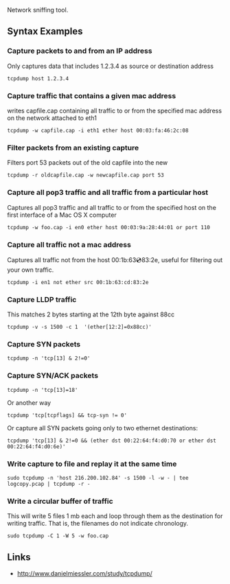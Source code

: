 Network sniffing tool.

## Syntax Examples

### Capture packets to and from an IP address
Only captures data that includes 1.2.3.4 as source or destination address

    tcpdump host 1.2.3.4

### Capture traffic that contains a given mac address
writes capfile.cap containing all traffic to or from the specified mac address on the network attached to eth1

    tcpdump -w capfile.cap -i eth1 ether host 00:03:fa:46:2c:08

### Filter packets from an existing capture
Filters port 53 packets out of the old capfile into the new

    tcpdump -r oldcapfile.cap -w newcapfile.cap port 53

### Capture all pop3 traffic and all traffic from a particular host
Captures all pop3 traffic and all traffic to or from the specified host on the first interface of a Mac OS X computer

    tcpdump -w foo.cap -i en0 ether host 00:03:9a:28:44:01 or port 110


### Capture all traffic not a mac address
Captures all traffic not from the host 00:1b:63:cd:83:2e, useful for filtering out your own traffic.

    tcpdump -i en1 not ether src 00:1b:63:cd:83:2e

### Capture LLDP traffic
This matches 2 bytes starting at the 12th byte against 88cc

    tcpdump -v -s 1500 -c 1  '(ether[12:2]=0x88cc)'

### Capture SYN packets

    tcpdump -n 'tcp[13] & 2!=0'

### Capture SYN/ACK packets

    tcpdump -n 'tcp[13]=18'

Or another way

    tcpdump 'tcp[tcpflags] && tcp-syn != 0'

Or capture all SYN packets going only to two ethernet destinations:

    tcpdump 'tcp[13] & 2!=0 && (ether dst 00:22:64:f4:d0:70 or ether dst 00:22:64:f4:d0:6e)'

### Write capture to file and replay it at the same time

    sudo tcpdump -n 'host 216.200.102.84' -s 1500 -l -w - | tee logcopy.pcap | tcpdump -r -

### Write a circular buffer of traffic
This will write 5 files 1 mb each and loop through them as the destination for writing traffic. That is, the filenames do not indicate chronology.

    sudo tcpdump -C 1 -W 5 -w foo.cap

## Links
- http://www.danielmiessler.com/study/tcpdump/
